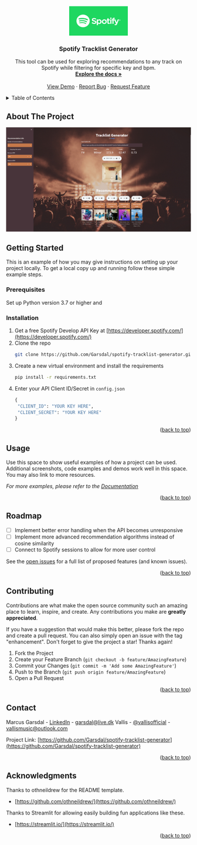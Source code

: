 <!-- Improved compatibility of back to top link: See: https://github.com/othneildrew/Best-README-Template/pull/73 -->
<a name="readme-top"></a>
<!--
*** Thanks for checking out the Best-README-Template. If you have a suggestion
*** that would make this better, please fork the repo and create a pull request
*** or simply open an issue with the tag "enhancement".
*** Don't forget to give the project a star!
*** Thanks again! Now go create something AMAZING! :D
-->



<!-- PROJECT SHIELDS -->
<!--
*** I'm using markdown "reference style" links for readability.
*** Reference links are enclosed in brackets [ ] instead of parentheses ( ).
*** See the bottom of this document for the declaration of the reference variables
*** for contributors-url, forks-url, etc. This is an optional, concise syntax you may use.
*** https://www.markdownguide.org/basic-syntax/#reference-style-links
-->

<!-- PROJECT LOGO -->
<br />
<div align="center">
  <a href="https://github.com/Garsdal/spotify-tracklist-generator">
    <img src="assets/spotify_logo.png" alt="Logo" width="160" height="80">
  </a>

<h3 align="center">Spotify Tracklist Generator</h3>

  <p align="center">
    This tool can be used for exploring recommendations to any track on Spotify while filtering for specific key and bpm.
    <br />
    <a href="https://github.com/Garsdal/spotify-tracklist-generator"><strong>Explore the docs »</strong></a>
    <br />
    <br />
    <a href="https://github.com/Garsdal/spotify-tracklist-generator">View Demo</a>
    ·
    <a href="https://github.com/Garsdal/spotify-tracklist-generator/issues">Report Bug</a>
    ·
    <a href="https://github.com/Garsdal/spotify-tracklist-generator/issues">Request Feature</a>
  </p>
</div>



<!-- TABLE OF CONTENTS -->
<details>
  <summary>Table of Contents</summary>
  <ol>
    <li>
      <a href="#about-the-project">About The Project</a>
      <ul>
        <li><a href="#built-with">Built With</a></li>
      </ul>
    </li>
    <li>
      <a href="#getting-started">Getting Started</a>
      <ul>
        <li><a href="#prerequisites">Prerequisites</a></li>
        <li><a href="#installation">Installation</a></li>
      </ul>
    </li>
    <li><a href="#usage">Usage</a></li>
    <li><a href="#roadmap">Roadmap</a></li>
    <li><a href="#contributing">Contributing</a></li>
    <li><a href="#license">License</a></li>
    <li><a href="#contact">Contact</a></li>
    <li><a href="#acknowledgments">Acknowledgments</a></li>
  </ol>
</details>



<!-- ABOUT THE PROJECT -->
## About The Project

[![Product Name Screen Shot][product-screenshot]](https://github.com/Garsdal/spotify-tracklist-generator)

<!-- GETTING STARTED -->
## Getting Started

This is an example of how you may give instructions on setting up your project locally.
To get a local copy up and running follow these simple example steps.

### Prerequisites

Set up Python version 3.7 or higher and 

### Installation

1. Get a free Spotify Develop API Key at [https://developer.spotify.com/](https://developer.spotify.com/)
2. Clone the repo
   ```sh
   git clone https://github.com/Garsdal/spotify-tracklist-generator.git
   ```
3. Create a new virtual environment and install the requirements
   ```sh
   pip install -r requirements.txt
   ```
4. Enter your API Client ID/Secret in `config.json`
   ```py
   {
    "CLIENT_ID": "YOUR KEY HERE",
    "CLIENT_SECRET": "YOUR KEY HERE"
   }
   ```

<p align="right">(<a href="#readme-top">back to top</a>)</p>


<!-- USAGE EXAMPLES -->
## Usage

Use this space to show useful examples of how a project can be used. Additional screenshots, code examples and demos work well in this space. You may also link to more resources.

_For more examples, please refer to the [Documentation](https://example.com)_

<p align="right">(<a href="#readme-top">back to top</a>)</p>



<!-- ROADMAP -->
## Roadmap

- [ ] Implement better error handling when the API becomes unresponsive
- [ ] Implement more advanced recommendation algorithms instead of cosine similarity
- [ ] Connect to Spotify sessions to allow for more user control

See the [open issues](https://github.com/Garsdal/spotify-tracklist-generator/issues) for a full list of proposed features (and known issues).

<p align="right">(<a href="#readme-top">back to top</a>)</p>


<!-- CONTRIBUTING -->
## Contributing

Contributions are what make the open source community such an amazing place to learn, inspire, and create. Any contributions you make are **greatly appreciated**.

If you have a suggestion that would make this better, please fork the repo and create a pull request. You can also simply open an issue with the tag "enhancement".
Don't forget to give the project a star! Thanks again!

1. Fork the Project
2. Create your Feature Branch (`git checkout -b feature/AmazingFeature`)
3. Commit your Changes (`git commit -m 'Add some AmazingFeature'`)
4. Push to the Branch (`git push origin feature/AmazingFeature`)
5. Open a Pull Request

<p align="right">(<a href="#readme-top">back to top</a>)</p>


<!-- CONTACT -->
## Contact

Marcus Garsdal - [LinkedIn](https://www.linkedin.com/in/marcus-garsdal/) - garsdal@live.dk
Vallis - [@vallisofficial](https://twitter.com/vallisofficial) - vallismusic@outlook.com

Project Link: [https://github.com/Garsdal/spotify-tracklist-generator](https://github.com/Garsdal/spotify-tracklist-generator)

<p align="right">(<a href="#readme-top">back to top</a>)</p>



<!-- ACKNOWLEDGMENTS -->
## Acknowledgments

Thanks to othneildrew for the README template.
* [https://github.com/othneildrew/](https://github.com/othneildrew/)

Thanks to Streamlit for allowing easily building fun applications like these.
* [https://streamlit.io/](https://streamlit.io/)

<p align="right">(<a href="#readme-top">back to top</a>)</p>


<!-- MARKDOWN LINKS & IMAGES -->
<!-- https://www.markdownguide.org/basic-syntax/#reference-style-links -->
[contributors-shield]: https://img.shields.io/github/contributors/Garsdal/spotify-tracklist-generator.svg?style=for-the-badge
[contributors-url]: https://github.com/Garsdal/spotify-tracklist-generator/graphs/contributors
[forks-shield]: https://img.shields.io/github/forks/Garsdal/spotify-tracklist-generator.svg?style=for-the-badge
[forks-url]: https://github.com/Garsdal/spotify-tracklist-generator/network/members
[stars-shield]: https://img.shields.io/github/stars/Garsdal/spotify-tracklist-generator.svg?style=for-the-badge
[stars-url]: https://github.com/Garsdal/spotify-tracklist-generator/stargazers
[issues-shield]: https://img.shields.io/github/issues/Garsdal/spotify-tracklist-generator.svg?style=for-the-badge
[issues-url]: https://github.com/Garsdal/spotify-tracklist-generator/issues
[license-shield]: https://img.shields.io/github/license/Garsdal/spotify-tracklist-generator.svg?style=for-the-badge
[license-url]: https://github.com/Garsdal/spotify-tracklist-generator/blob/master/LICENSE.txt
[linkedin-shield]: https://img.shields.io/badge/-LinkedIn-black.svg?style=for-the-badge&logo=linkedin&colorB=555
[linkedin-url]: https://linkedin.com/in/marcus-garsdal
[product-screenshot]: assets/app_demo.png